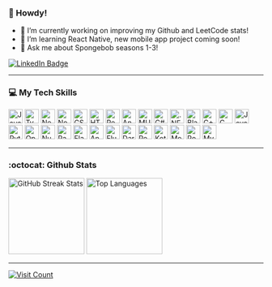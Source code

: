 ### 👋 Howdy!

<!--
**RimaBouhal/RimaBouhal** is a ✨ _special_ ✨ repository because its `README.md` (this file) appears on your GitHub profile.

Here are some ideas to get you started:

- 🔭 I’m currently working on ...
- 🌱 I’m currently learning ...
- 👯 I’m looking to collaborate on ...
- 🤔 I’m looking for help with ...
- 💬 Ask me about ...
- 📫 How to reach me: ...
- 😄 Pronouns: ...
- ⚡ Fun fact: ...
-->

- 🔭 I’m currently working on improving my Github and LeetCode stats!
- 🌱 I’m learning React Native, new mobile app project coming soon!
- 💬 Ask me about Spongebob seasons 1-3!

<a href="https://linkedin.com/in/rimabouhal">
  <img src="https://img.shields.io/badge/LinkedIn-blue?style=for-the-badge&logo=linkedin&logoColor=white" alt="LinkedIn Badge"/>
</a>

-----
### 💻 My Tech Skills

<p>
  <img src="https://img.shields.io/badge/javascript-%23323330.svg?style=for-the-badge&logo=javascript&logoColor=%23F7DF1E" alt="JavaScript" height="28">
  <img src="https://img.shields.io/badge/typescript-%23007ACC.svg?style=for-the-badge&logo=typescript&logoColor=white" alt="TypeScript" height="28">
  <img src="https://img.shields.io/badge/nestjs-%23E0234E.svg?style=for-the-badge&logo=nestjs&logoColor=white" alt="NestJS" height="28">
  <img src="https://img.shields.io/badge/node.js-6DA55F?style=for-the-badge&logo=node.js&logoColor=white" alt="NodeJS" height="28">
  <img src="https://img.shields.io/badge/css3-%231572B6.svg?style=for-the-badge&logo=css3&logoColor=white" alt="CSS3" height="28">
  <img src="https://img.shields.io/badge/html5-%23E34F26.svg?style=for-the-badge&logo=html5&logoColor=white" alt="HTML5" height="28">
  <img src="https://img.shields.io/badge/react-%2320232a.svg?style=for-the-badge&logo=react&logoColor=%2361DAFB" alt="React" height="28">
  <img src="https://img.shields.io/badge/angular-%23DD0031.svg?style=for-the-badge&logo=angular&logoColor=white" alt="Angular" height="28">
  <img src="https://img.shields.io/badge/MUI-%230081CB.svg?style=for-the-badge&logo=mui&logoColor=white" alt="MUI" height="28">
  <img src="https://img.shields.io/badge/c%23-%23239120.svg?style=for-the-badge&logo=c-sharp&logoColor=white" alt="C#" height="28">
  <img src="https://img.shields.io/badge/.NET-5C2D91?style=for-the-badge&logo=.net&logoColor=white" alt=".NET" height="28">
  <img src="https://img.shields.io/badge/blazor-%235C2D91.svg?style=for-the-badge&logo=blazor&logoColor=white" alt="Blazor" height="28">
  <img src="https://img.shields.io/badge/c++-%2300599C.svg?style=for-the-badge&logo=c%2B%2B&logoColor=white" alt="C++" height="28">
  <img src="https://img.shields.io/badge/c-%2300599C.svg?style=for-the-badge&logo=c&logoColor=white" alt="C" height="28">
  <img src="https://img.shields.io/badge/java-%23ED8B00.svg?style=for-the-badge&logo=java&logoColor=white" alt="Java" height="28">
  <img src="https://img.shields.io/badge/python-3670A0?style=for-the-badge&logo=python&logoColor=ffdd54" alt="Python" height="28">
  <img src="https://img.shields.io/badge/opencv-%23white.svg?style=for-the-badge&logo=opencv&logoColor=white" alt="OpenCV" height="28">
  <img src="https://img.shields.io/badge/numpy-%23013243.svg?style=for-the-badge&logo=numpy&logoColor=white" alt="NumPy" height="28">
  <img src="https://img.shields.io/badge/pandas-%23150458.svg?style=for-the-badge&logo=pandas&logoColor=white" alt="Pandas" height="28">
  <img src="https://img.shields.io/badge/flask-%23000.svg?style=for-the-badge&logo=flask&logoColor=white" alt="Flask" height="28">
  <img src="https://img.shields.io/badge/Android-3DDC84?style=for-the-badge&logo=android&logoColor=white" alt="Android" height="28">
  <img src="https://img.shields.io/badge/Flutter-%2302569B.svg?style=for-the-badge&logo=Flutter&logoColor=white" alt="Flutter" height="28">
  <img src="https://img.shields.io/badge/dart-%230175C2.svg?style=for-the-badge&logo=dart&logoColor=white" alt="Dart" height="28">
  <img src="https://img.shields.io/badge/react_native-%2320232a.svg?style=for-the-badge&logo=react&logoColor=%2361DAFB" alt="React Native" height="28">
  <img src="https://img.shields.io/badge/kotlin-%230095D5.svg?style=for-the-badge&logo=kotlin&logoColor=white" alt="Kotlin" height="28">
  <img src="https://img.shields.io/badge/MongoDB-%234ea94b.svg?style=for-the-badge&logo=mongodb&logoColor=white" alt="MongoDB" height="28">
  <img src="https://img.shields.io/badge/postgres-%23316192.svg?style=for-the-badge&logo=postgresql&logoColor=white" alt="Postgres" height="28">
  <img src="https://img.shields.io/badge/mysql-4479A1.svg?style=for-the-badge&logo=mysql&logoColor=white" alt="MySQL" height="28">
</p>

-----
### :octocat: Github Stats

<p>
  <img src="https://github-readme-streak-stats.herokuapp.com/?user=rimabouhal&theme=city_light&include_all_commits=true&count_private=true&hide_border=false" alt="GitHub Streak Stats" height="150"/>
  <img src="https://github-readme-stats.vercel.app/api/top-langs/?username=rimabouhal&theme=city_light&hide_border=false&include_all_commits=true&count_private=true&layout=compact" alt="Top Languages" height="150"/>
</p>

<!--
-----
### 📊 Leetcode Stats
As part of my 2025 New Year's resolution, I am commited to tackling the Leetcode Daily! </br></br>
![](https://leetcard.jacoblin.cool/RimaBouhal?ext=heatmap)
-->

-----
<p>
  <a href="https://visitcount.itsvg.in">
    <img src="https://visitcount.itsvg.in/api?id=rimabouhal&icon=2&color=12" alt="Visit Count"/>
  </a>
</p>

